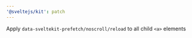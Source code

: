 ```yaml
---
'@sveltejs/kit': patch
---
```


Apply `data-sveltekit-prefetch/noscroll/reload` to all child `<a>` elements
